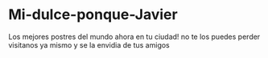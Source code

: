 # Mi-dulce-ponque-Javier
Los mejores postres del mundo ahora en tu ciudad! no te los puedes perder visitanos ya mismo y se la envidia de tus amigos
